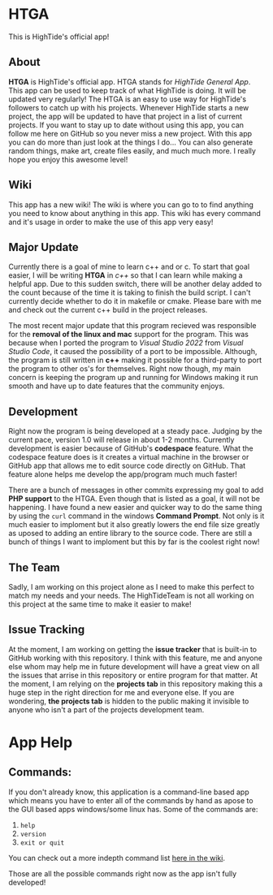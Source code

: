 # HTGA
This is HighTide's official app!

## About
**HTGA** is HighTide's official app. HTGA stands for *HighTide General App*. This app can be used to keep track of what HighTide is doing. It will be updated very regularly! The HTGA is an easy to use way for HighTide's followers to catch up with his projects. Whenever HighTide starts a new project, the app will be updated to have that project in a list of current projects. If you want to stay up to date without using this app, you can follow me here on GitHub so you never miss a new project. With this app you can do more than just look at the things I do... You can also generate random things, make art, create files easily, and much much more. I really hope you enjoy this awesome level!

## Wiki
This app has a new wiki! The wiki is where you can go to to find anything you need to know about anything in this app. This wiki has every command and it's usage in order to make the use of this app very easy!

## Major Update
Currently there is a goal of mine to learn c++ and or c. To start that goal easier, I will be writing **HTGA** in *c++* so that I can learn while making a helpful app. Due to this sudden switch, there will be another delay added to the count because of the time it is taking to finish the build script. I can't currently decide whether to do it in makefile or cmake. Please bare with me and check out the current c++ build in the project releases.

The most recent major update that this program recieved was responsible for the **removal of the linux and mac** support for the program. This was because when I ported the program to _Visual Studio 2022_ from _Visual Studio Code_, it caused the possibility of a port to be impossible. Although, the program is still written in **c++** making it possible for a third-party to port the program to other os's for themselves. Right now though, my main concern is keeping the program up and running for Windows making it run smooth and have up to date features that the community enjoys. 

## Development
Right now the program is being developed at a steady pace. Judging by the current pace, version 1.0 will release in about 1-2 months. Currently development is easier because of GitHub's **codespace** feature. What the codespace feature does is it creates a virtual machine in the browser or GitHub app that allows me to edit source code directly on GitHub. That feature alone helps me develop the app/program much much faster!

There are a bunch of messages in other commits expressing my goal to add **PHP support** to the HTGA. Even though that is listed as a goal, it will not be happening. I have found a new easier and quicker way to do the same thing by using the `curl` command in the windows **Command Prompt**. Not only is it much easier to imploment but it also greatly lowers the end file size greatly as uposed to adding an entire library to the source code. There are still a bunch of things I want to imploment but this by far is the coolest right now!

## The Team
Sadly, I am working on this project alone as I need to make this perfect to match my needs and your needs. The HighTideTeam is not all working on this project at the same time to make it easier to make!

## Issue Tracking
At the moment, I am working on getting the **issue tracker** that is built-in to GitHub working with this repository. I think with this feature, me and anyone else whom may help me in future development will have a great view on all the issues that arrise in this repository or entire program for that matter. At the moment, I am relying on the **projects tab** in this repository making this a huge step in the right direction for me and everyone else. If you are wondering, **the projects tab** is hidden to the public making it invisible to anyone who isn't a part of the projects development team.

# App Help
## Commands:
If you don't already know, this application is a command-line based app which means you have to enter all of the commands by hand as apose to the GUI based apps windows/some linux has. 
Some of the commands are: 
1. `help`
2. `version`
3. `exit or quit`

You can check out a more indepth command list [here in the wiki](https://github.com/TheHighTide/HTGA/wiki/Commands).

Those are all the possible commands right now as the app isn't fully developed!

